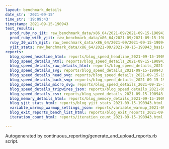 ```yaml
---
layout: benchmark_details
date_str: '2021-09-15'
time_str: '19:09:43'
timestamp: 2021-09-15-190943
test_results:
  prod_ruby_no_jit: raw_benchmark_data/x86_64/2021-09/2021-09-15-190943_basic_benchmark_prod_ruby_no_jit.json
  prod_ruby_with_yjit: raw_benchmark_data/x86_64/2021-09/2021-09-15-190943_basic_benchmark_prod_ruby_with_yjit.json
  ruby_30_with_mjit: raw_benchmark_data/x86_64/2021-09/2021-09-15-190943_basic_benchmark_ruby_30_with_mjit.json
  yjit_stats: raw_benchmark_data/x86_64/2021-09/2021-09-15-190943_basic_benchmark_yjit_stats.json
reports:
  blog_speed_headline_html: reports/blog_speed_headline_2021-09-15-190943.html
  blog_speed_details_html: reports/blog_speed_details_2021-09-15-190943.html
  blog_speed_details_raw_details_html: reports/blog_speed_details_2021-09-15-190943.raw_details.html
  blog_speed_details_svg: reports/blog_speed_details_2021-09-15-190943.svg
  blog_speed_details_head_svg: reports/blog_speed_details_2021-09-15-190943.head.svg
  blog_speed_details_back_svg: reports/blog_speed_details_2021-09-15-190943.back.svg
  blog_speed_details_micro_svg: reports/blog_speed_details_2021-09-15-190943.micro.svg
  blog_speed_details_tripwires_json: reports/blog_speed_details_2021-09-15-190943.tripwires.json
  blog_speed_details_csv: reports/blog_speed_details_2021-09-15-190943.csv
  blog_memory_details_html: reports/blog_memory_details_2021-09-15-190943.html
  blog_yjit_stats_html: reports/blog_yjit_stats_2021-09-15-190943.html
  variable_warmup_warmup_settings_json: reports/variable_warmup_2021-09-15-190943.warmup_settings.json
  blog_exit_reports_bench_list_html: reports/blog_exit_reports_2021-09-15-190943.bench_list.html
  iteration_count_html: reports/iteration_count_2021-09-15-190943.html

---
```

Autogenerated by continuous_reporting/generate_and_upload_reports.rb script.
